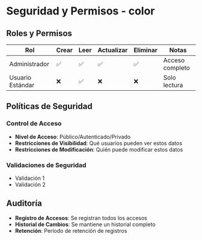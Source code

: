 # Seguridad y Permisos - color

## Roles y Permisos

| Rol | Crear | Leer | Actualizar | Eliminar | Notas |
|-----|-------|------|------------|----------|-------|
| Administrador | ✅ | ✅ | ✅ | ✅ | Acceso completo |
| Usuario Estándar | ❌ | ✅ | ❌ | ❌ | Solo lectura |

## Políticas de Seguridad

### Control de Acceso
- **Nivel de Acceso**: Público/Autenticado/Privado
- **Restricciones de Visibilidad**: Qué usuarios pueden ver estos datos
- **Restricciones de Modificación**: Quién puede modificar estos datos

### Validaciones de Seguridad
- Validación 1
- Validación 2

## Auditoría
- **Registro de Accesos**: Se registran todos los accesos
- **Historial de Cambios**: Se mantiene un historial completo
- **Retención**: Período de retención de registros
